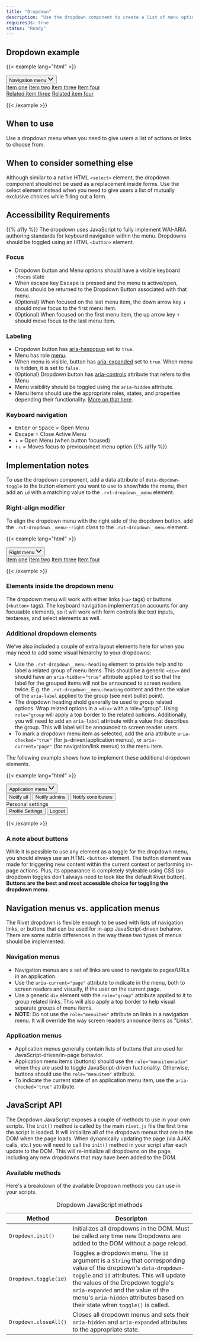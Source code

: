 ```yaml
---
title: "Dropdown"
description: "Use the dropdown component to create a list of menu options that can be toggled with a button element."
requiresJs: true
status: "Ready"
---
```

## Dropdown example
{{< example lang="html" >}}<div class="rvt-dropdown">
    <button
        class="rvt-button"
        data-dropdown-toggle="dropdown-navigation"
        aria-haspopup="true"
        aria-expanded="false"
    >
        <span>Navigation menu</span>
        <svg role="img" alt="" class="rvt-m-left-xs" xmlns="http://www.w3.org/2000/svg" width="16" height="16" viewBox="0 0 16 16">
            <path fill="currentColor" d="M8,12.46a2,2,0,0,1-1.52-.7L1.24,5.65a1,1,0,1,1,1.52-1.3L8,10.46l5.24-6.11a1,1,0,0,1,1.52,1.3L9.52,11.76A2,2,0,0,1,8,12.46Z"/>
        </svg>
    </button>
    <div
        class="rvt-dropdown__menu"
        id="dropdown-navigation"
        aria-hidden="true"
        role="menu"
    >
        <a href="#">Item one</a>
        <a href="#">Item two</a>
        <a href="#" aria-current="page">Item three</a>
        <a href="#">Item four</a>
        <div role="group" aria-label="Related">
            <a href="#">Related item three</a>
            <a href="#">Related item four</a>
        </div>
    </div>
</div>
{{< /example >}}

## When to use
Use a dropdown menu when you need to give users a list of actions or links to choose from.

## When to consider something else
Although similar to a native HTML `<select>` element, the dropdown component should not be used as a replacement inside forms. Use the select element instead when you need to give users a list of mutually exclusive choices while filling out a form.

## Accessibility Requirements
{{% a11y %}}
The dropdown uses JavaScript to fully implement WAI-ARIA authoring standards for keyboard navigation within the menu. Dropdowns should be toggled using an HTML `<button>` element.

### Focus
- Dropdown button and Menu options should have a visible keyboard `:focus` state
- When escape key <kbd>Escape</kbd> is pressed and the menu is active/open, focus should be returned to the Dropdown Button associated with that menu.
- (Optional) When focused on the last menu item, the down arrow key <kbd>&darr;</kbd> should move focus to the first menu item.
- (Optional) When focused on the first menu item, the up arrow key <kbd>&uarr;</kbd> should move focus to the last menu item.

### Labeling
- Dropdown button has [aria-haspopup](https://w3c.github.io/aria/#aria-haspopup) set to `true`.
- Menu has role [menu](https://w3c.github.io/aria/#menu).
- When menu is visible, button has [aria-expanded](https://w3c.github.io/aria/#aria-expanded) set to `true`. When menu is hidden, it is set to `false`.
- (Optional) Dropdown button has [aria-controls](https://w3c.github.io/aria/#aria-controls) attribute that refers to the Menu
- Menu visibility should be toggled using the `aria-hidden` attribute.
- Menu items should use the appropriate roles, states, and properties depending their functionality. [More on that here](https://w3c.github.io/aria-practices/#menu).

### Keyboard navigation
- <kbd>Enter</kbd> or <kbd>Space</kbd> = Open Menu
- <kbd>Escape</kbd> = Close Active Menu
- <kbd>&darr;</kbd> = Open Menu (when button focused)
- <kbd>&uarr;</kbd><kbd>&darr;</kbd> = Moves focus to previous/next menu option
{{% /a11y %}}

## Implementation notes
To use the dropdown component, add a data attribute of `data-dopdown-toggle` to the button element you want to use to show/hide the menu, then add an `id` with a matching value to the `.rvt-dropdown__menu` element.

### Right-align modifier
To align the dropdown menu with the right side of the dropdown button, add the `.rvt-dropdown__menu--right` class to the `.rvt-dropdown__menu` element.

{{< example lang="html" >}}<div class="rvt-dropdown">
    <button
        class="rvt-button rvt-button--secondary"
        data-dropdown-toggle="dropdown-right"
        aria-haspopup="true"
        aria-expanded="false"
    >
        <span>Right menu</span>
        <svg role="img" alt="" class="rvt-m-left-xs" xmlns="http://www.w3.org/2000/svg" width="16" height="16" viewBox="0 0 16 16">
            <path fill="currentColor" d="M8,12.46a2,2,0,0,1-1.52-.7L1.24,5.65a1,1,0,1,1,1.52-1.3L8,10.46l5.24-6.11a1,1,0,0,1,1.52,1.3L9.52,11.76A2,2,0,0,1,8,12.46Z"/>
        </svg>
    </button>
    <div
        class="rvt-dropdown__menu rvt-dropdown__menu--right"
        id="dropdown-right"
        aria-hidden="true"
        role="menu"
    >
        <a href="#">Item one</a>
        <a href="#">Item two</a>
        <a href="#" aria-current="page">Item three</a>
        <a href="#">Item four</a>
    </div>
</div>
{{< /example >}}

### Elements inside the dropdown menu
The dropdown menu will work with either links (`<a>` tags) or buttons (`<button>` tags). The keyboard navigation implementation accounts for any focusable elements, so it will work with form controls like text inputs, textareas, and select elements as well.

### Additional dropdown elements
We’ve also included a couple of extra layout elements here for when you may need to add some visual hierarchy to your dropdowns:

- Use the `.rvt-dropdown__menu-heading` element to provide help and to label a related group of menu items. This should be a generic `<div>` and should have an `aria-hidden="true"` attribute applied to it so that the label for the grouped items will not be announced to screen readers twice. E.g. the `.rvt-dropdown__menu-heading` content and then the value of the `aria-label` applied to the group (see next bullet point).
- The dropdown heading shold generally be used to group related options. Wrap related options in a `<div>` with a role="group". Using `role="group` will apply a top border to the related optioins. Additionally, you will need to add an `aria-label` attribute with a value that describes the group. This will label will be announced to screen reader users.
- To mark a dropdown menu item as selected, add the aria attribute `aria-checked="true"` (for js-driven/application menus), or `aria-current="page"` (for navigation/link menus) to the menu item.

The following example shows how to implement these additional dropdown elements.

{{< example lang="html" >}}<div class="rvt-dropdown">
    <button class="rvt-button" data-dropdown-toggle="dropdown-1" aria-haspopup="true" aria-expanded="false">
        <span>Application menu</span>
        <svg role="img" alt="" class="rvt-m-left-xs" xmlns="http://www.w3.org/2000/svg" width="16" height="16" viewBox="0 0 16 16">
            <path fill="currentColor" d="M8,12.46a2,2,0,0,1-1.52-.7L1.24,5.65a1,1,0,1,1,1.52-1.3L8,10.46l5.24-6.11a1,1,0,0,1,1.52,1.3L9.52,11.76A2,2,0,0,1,8,12.46Z"/>
        </svg>
    </button>
    <div class="rvt-dropdown__menu" id="dropdown-1" role="menu" aria-hidden="true">
        <button role="menuitemradio">Notify all</button>
        <button role="menuitemradio" aria-checked="true">Notify admins</button>
        <button role="menuitemradio">Notify contributors</button>
        <div class="rvt-dropdown__menu-heading" aria-hidden="true">Personal settings</div>
        <div role="group" aria-label="Personal settings">
            <button role="menuitem">Profile Settings</button>
            <button role="menuitem">Logout</button>
        </div>
    </div>
</div>
{{< /example >}}

### A note about buttons
While it is possible to use any element as a toggle for the dropdown menu, you should always use an HTML `<button>` element. The button element was made for triggering new content within the current context or performing in-page actions. Plus, its appearance is completely styleable using CSS (so dropdown toggles don’t always need to look like the default Rivet button). **Buttons are the best and most accessible choice for toggling the dropdown menu**.

## Navigation menus vs. application menus
The Rivet dropdown is flexible enough to be used with lists of navigation links, or buttons that can be used for in-app JavaScript-driven behaivor. There are some subtle differences in the way these two types of menus should be implemented.

<div class="rvt-p-all-sm rvt-border-all rvt-border-radius">
    <div class="rvt-grid">
        <div class="rvt-grid__item-6-md-up">
            <h3 class="rvt-text-bold rvt-m-bottom-md">Navigation menus</h3>
            <ul>
                <li>Navigation menus are a set of links are used to navigate to pages/URLs in an application.</li>
                <li>Use the <code>aria-current="page"</code> attribute to indicate in the menu, both to screen readers and visually, if the user on the current page.</li>
                <li>Use a generic <code>div</code> element with the <code>role="group"</code> attribute applied to it to group related links. This will also apply a top border to help visual separate groups of menu items.</li>
                <li><strong>NOTE</strong>: Do not use the <code>role="menuitem"</code> attribute on links in a navigation menu. It will override the way screen readers announce items as "Links".</li>
            </ul>
        </div>
        <div class="rvt-grid__item-6-md-up">
            <h3 class="rvt-text-bold rvt-m-bottom-md">Application menus</h3>
            <ul>
                <li>Application menus generally contain lists of buttons that are used for JavaScript-driven/in-page behavior.</li>
                <li>Application menu items (buttons) should use the <code>role="menuitemradio"</code> when they are used to toggle JavaScript-driven fuctionality. Otherwise, buttons should use the <code>role="menuitem"</code> attribute.</li>
                <li>To indicate the current state of an application menu item, use the <code>aria-checked="true"</code> attribute.</li>
            </ul>
        </div>
    </div>
</div>

## JavaScript API
The Dropdown JavaScript exposes a couple of methods to use in your own scripts. The `init()` method is called by the main `rivet.js` file the first time the script is loaded. It will initiallize all of the dropdown menus that are in the DOM when the page loads. When dynamically updating the page (via AJAX calls, etc.) you will need to call the `init()` method in your script after each update to the DOM. This will re-initialize all dropdowns on the page, including any new dropdowns that may have been added to the DOM.

### Available methods
Here's a breakdown of the available Dropdown methods you can use in your scripts.

<table>
    <caption class="sr-only">Dropdown JavaScript methods</caption>
    <thead>
        <tr>
            <th scope="col">Method</th>
            <th scope="col">Descripton</th>
        </tr>
    </thead>
    <tbody>
        <tr>
            <td><code>Dropdown.init()</code></td>
            <td>Initializes all dropdowns in the DOM. Must be called any time new Dropdowns are added to the DOM without a page reload.</td>
        </tr>
        <tr>
            <td><code>Dropdown.toggle(id)</code></td>
            <td>Toggles a dropdown menu. The <code>id</code> argument is a <code>String</code> that corresponding value of the dropdown's <code>data-dropdown-toggle</code> and <code>id</code> attributes. This will update the values of the Dropdown toggle's <code>aria-expanded</code> and the value of the menu's <code>aria-hidden</code> attributes based on their state when <code>toggle()</code> is called.</td>
        </tr>
        <tr>
            <td><code>Dropdown.closeAll()</code></td>
            <td>Closes all dropdown menus and sets their <code>aria-hidden</code> and <code>aria-expanded</code> attributes to the appropriate state.</td>
        </tr>
    </tbody>
</table>
